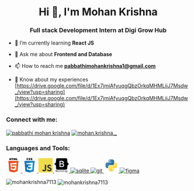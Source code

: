 <h1 align="center">Hi 👋, I'm Mohan Krishna</h1>
<h3 align="center">Full stack Development Intern at Digi Grow Hub</h3>

- 🌱 I’m currently learning **React JS**

- 💬 Ask me about **Frontend and Database**

- 📫 How to reach me **pabbathimohankrishna1@gmail.com**

- 📄 Know about my experiences [https://drive.google.com/file/d/1Ex7jmiAfyuqgQbzOrkqMHMLiiJ7Msdw_/view?usp=sharing](https://drive.google.com/file/d/1Ex7jmiAfyuqgQbzOrkqMHMLiiJ7Msdw_/view?usp=sharing)

<h3 align="left">Connect with me:</h3>
<p align="left">
<a href="https://linkedin.com/in/pabbathi mohan krishna" target="blank"><img align="center" src="https://raw.githubusercontent.com/rahuldkjain/github-profile-readme-generator/master/src/images/icons/Social/linked-in-alt.svg" alt="pabbathi mohan krishna" height="30" width="40" /></a>
<a href="https://instagram.com/mohan.krishna._" target="blank"><img align="center" src="https://raw.githubusercontent.com/rahuldkjain/github-profile-readme-generator/master/src/images/icons/Social/instagram.svg" alt="mohan.krishna._" height="30" width="40" /></a>
</p>

<h3 align="left">Languages and Tools:</h3>
<p align="left"> <a href="https://www.w3.org/html/" target="_blank" rel="noreferrer"> <img src="https://raw.githubusercontent.com/devicons/devicon/master/icons/html5/html5-original-wordmark.svg" alt="html5" width="40" height="40"/> </a> <a href="https://www.w3schools.com/css/" target="_blank" rel="noreferrer"> <img src="https://raw.githubusercontent.com/devicons/devicon/master/icons/css3/css3-original-wordmark.svg" alt="css3" width="40" height="40"/> <a href="https://developer.mozilla.org/en-US/docs/Web/JavaScript" target="_blank" rel="noreferrer"> <img src="https://raw.githubusercontent.com/devicons/devicon/master/icons/javascript/javascript-original.svg" alt="javascript" width="40" height="40"/> </a> </a> <a href="https://getbootstrap.com" target="_blank" rel="noreferrer"> <img src="https://raw.githubusercontent.com/devicons/devicon/master/icons/bootstrap/bootstrap-plain-wordmark.svg" alt="bootstrap" width="40" height="40"/> </a> <a href="https://www.sqlite.org/" target="_blank" rel="noreferrer"> <img src="https://www.vectorlogo.zone/logos/sqlite/sqlite-icon.svg" alt="sqlite" width="40" height="40"/> </a>  <a href="https://git-scm.com/" target="_blank" rel="noreferrer"> <img src="https://www.vectorlogo.zone/logos/git-scm/git-scm-icon.svg" alt="git" width="40" height="40"/> </a>   <a href="https://www.python.org" target="_blank" rel="noreferrer"> <img src="https://raw.githubusercontent.com/devicons/devicon/master/icons/python/python-original.svg" alt="python" width="40" height="40"/> </a> <a href="https://www.figma.com/" target="_blank" rel="noreferrer"> <img src="https://www.vectorlogo.zone/logos/figma/figma-icon.svg" alt="figma" width="40" height="40"/> </a>  </p>

<p><img align="left" src="https://github-readme-stats.vercel.app/api/top-langs?username=mohankrishna7113&show_icons=true&locale=en&layout=compact" alt="mohankrishna7113" /></p>

<p>&nbsp;<img align="center" src="https://github-readme-stats.vercel.app/api?username=mohankrishna7113&show_icons=true&locale=en" alt="mohankrishna7113" /></p>
